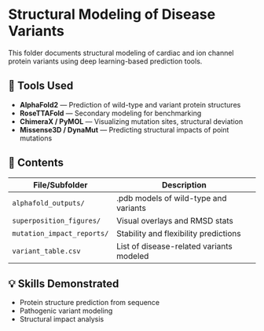 # Structural Modeling of Disease Variants

This folder documents structural modeling of cardiac and ion channel protein variants using deep learning-based prediction tools.

## 🧬 Tools Used
- **AlphaFold2** — Prediction of wild-type and variant protein structures
- **RoseTTAFold** — Secondary modeling for benchmarking
- **ChimeraX / PyMOL** — Visualizing mutation sites, structural deviation
- **Missense3D / DynaMut** — Predicting structural impacts of point mutations

## 🧾 Contents
| File/Subfolder | Description |
|----------------|-------------|
| `alphafold_outputs/` | .pdb models of wild-type and variants |
| `superposition_figures/` | Visual overlays and RMSD stats |
| `mutation_impact_reports/` | Stability and flexibility predictions |
| `variant_table.csv` | List of disease-related variants modeled |

## 💡 Skills Demonstrated
- Protein structure prediction from sequence
- Pathogenic variant modeling
- Structural impact analysis
